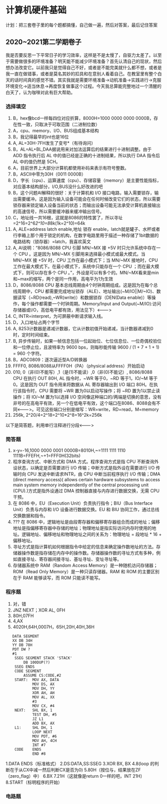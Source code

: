 # 计算机硬件基础

计划：把三套卷子里的每个题都搞懂，自己做一遍，然后对答案，最后记住答案

## 2020~2021第二学期卷子

我是否要反思一下平常日子的学习效率，这样是不是太慢了，自驱力太差了。以至于需要做很多的环境准备？明天能不能减少环境准备？首先认清自己的现状，然后想办法改变它。以前我只是觉得自己不好，或者是不能完美就什么都不想，或者是我一直在做错事，或者是莫名其妙的扣具和在意别人看着自己。在教室里有整个白天的话时间真的感觉不错。其实我就是需要环境准备->动机准备->实践进行->克服环境变化->适当休息->再度恢复做事这个过程。今天我总算能完整地过一个清醒的白天了，认为咖啡对此有巨大帮助。

### 选择填空

1. B，hex像bcd一样每四位对应折算，8000H=1000 0000 0000 0000B，存在性一致，只取决于可取范围（二进制位数）
2. A，cpu、memory、I/O、BUS组成基本结构
3. B，我记得最早的int也是16位
4. A, AL=30H-7FH发生了变号*（有待询问）
5. B，AL=AL+BL,DAA据说用来对加法运算后的结果进行十进制调整。由于 ADD 指令执行后 AL 中的值已经是正确的十进制结果，所以执行 DAA 指令后 AL 中的值仍然是 5CH。
6. A，目前世界上大部分计算机都使用补码来表示有符号整数。
7. B，ASCII中零为30H（0011 0000B）
8. D，字长（cpu）、运算速度（cpu）、存储容量（memory）是主要性能指标，对应基本结构部分，I/O,BUS没什么好改进的吧
9. B，这个问题AI解释的很好：关于计算机和 I/O 接口电路，输入需要锁存，输出需要缓冲。这是因为输入设备可能会在任何时候改变它们的状态，所以需要锁存器来锁定输入设备当前的状态；而输出设备可能无法承受计算机直接输出的高速信号，所以需要缓冲器来缓冲输出信号。
10. C，地址线一共16根，这就是8086的特性罢了，所以寻址=2^16=2^6*2^10=8*8k(1k=2^10)=64k
11. A, ALE=address latch enable,地址 锁存 enable，latch就是罐子、水杯或者行李箱上那个用于锁定的机构，在数字电路里用于描述一种存储了1bit数据的电路结构（锁存器）=latch，我喜欢英文
12. A, AI说明：“8086/8088 CPU 引脚 MN/~MX 接 +5V 时只允许系统中存在一个 CPU 。这是因为 MN/~MX 引脚用来选择最小模式或最大模式。当 MN/~MX 接 +5V 时，CPU 工作在最小模式下；当 MN/~MX 接地时，CPU 工作在最大模式下。在最小模式下，系统中只能存在一个 CPU ；而在最大模式下，则可以存在多个 CPU 。”，外设是可以有多个的。MN/~MX看来是min和~max的缩写，两个是同一作用，高电平为1为生效
13. D，8086/8088 CPU 基本总线周期由4个时钟周期组成。这是因为在每个总线周期中，CPU 都需要完成地址锁存（ALE）、地址输出(~M/IO||M/~IO)、数据读写（~RD(read),~WR(write)）和数据锁存（DEN(Data enable)）等操作，每个操作都需要一个时钟周期。<!-->Memory/Input and Output(~M/IO):访问存储器或I/O，高低电平都有效，用法见下）<--->
14. C, INTR=interpret，为可屏蔽中断请求输入线。
15. D，入口地址占两个字节
16. A, 8253计数器是递减计数器，它从计数初值开始递减，当计数器递减到0时，定时时间结束。
17. B, 异步传输时，如果一帧信息包括一位起始位、七位信息位、一位奇偶校验位和一位停止位，且波特率为 9600 bps，则每秒能传输 9600 / (1 + 7 + 1 + 1) = 960 个字符。
18. B，ADC0809：逐次逼近型A/D转换器
19. FFFF0, 8086/8088从FFFF0H（PA）（physical address）开始启动
20. 010, 0（非(0)不能写）,1（是(1)不能读）,0（非(0)不能记）, 8086/8088 CPU 在执行 OUT 80H, AL 指令时，~WR 等于0，~RD 等于1，IO/~M 等于0。这是因为 OUT 指令用来将数据从 AL 寄存器输出到 I/O 端口 80H。在执行该指令时，CPU 需要将 ~WR 置为0以启动写操作；将 ~RD 置为1以禁止读操作；将 IO/~M 置为1以选择 I/O 空间<!-->像这种端口的/两端是切换的意思，没有非号的在高电平有效，另一个在低电平有效，这个端口在8086、8088会有不同<--->。可见这些端口分别是缩写：WR=write，RD=read，M=memory
21. 256k, 2^20/4=2^18=2^10*2^8=16^2k=256k
<!-->以下是简答题，利用单行注释进行分段<--->
### 简答题

1. x-y=-16,1000 0000 0001 0000B=8010H,~=1111 1111 1110 1111B=FFEFH,~+1=FFF0H(32bits)
2. 程序查询方式、中断方式和 DMA 方式。程序查询方式是指 CPU 不断查询外设状态，以确定是否需要进行 I/O 传输；中断方式是指外设在需要进行 I/O 传输时向 CPU 发送中断请求INTR，由 CPU 中断当前程序执行 I/O 传输；DMA (direct memory access)( allows certain hardware subsystems to access main system memory independently of the central processing unit (CPU).)方式是指外设通过 DMA 控制器直接与内存进行数据交换，无需 CPU 干预。
3. 在 8086 中，EU（Execution Unit）负责执行指令；BIU（Bus Interface Unit）负责与内存和 I/O 设备进行数据交换。EU 和 BIU 协同工作，通过总线交换数据和指令。
4. ??? 在 8086 中，逻辑地址是由段寄存器和偏移寄存器组合而成的地址；偏移地址是指偏移寄存器中存储的地址；物理地址是指实际访问内存时使用的地址。逻辑地址、偏移地址和物理地址之间的关系为：物理地址 = 段地址 * 16 + 偏移地址。
5. 寻址方式是指计算机如何根据指令中给定的信息来确定操作数地址的方法。存储器操作数是指存储在内存中的操作数。存储器操作数的寻址方式有多种，例如直接寻址、寄存器间接寻址、基址寻址、变址寻址等。
6. 存储器系统中 RAM（Random Access Memory）是一种随机访问存储器；ROM（Read Only Memory）是一种只读存储器。RAM 和 ROM 的主要区别在于 RAM 能够读写，而 ROM 只能读不能写。

### 程序题

1. 对，错
2. JNZ NEXT；XOR AL, 0FH
3. 80H,07FH
4. 4,AX
5. 4020H,64H,0007H，65H,20H,40H,36H

```x86asm
   DATA SEGMENT
   XX DB 34H
   YY DB 78H
   PDT DW ?
   #1
    SSEG SEGMENT STACK 'STACK'
        DB 100DUP(?)
    SSEG ENDS
    CODE SEGMENT
        ASSUME CS:CODE,#2
    START:  MOV AX, DATA
            MOV DS, AX
            MOV DH, YY
            XOR AH, AH
            MOV AL, XX
            #3
            MOV CX, #4
    NEXT:   SHL BX, 1
            TEST DH, #5
            JZ L1
            ADD BX, AX
    L1:     SHL DH, 1
            LOOP NEXT
            MOV PDT, #6
            MOV AH, 4CH
            INT #7
    CODE    ENDS
            END #8
```

1.DATA ENDS（标准格式） 2.DS:DATA,SS:SSEG 3.XOR BX, BX 4.8(loop 的判断在于从CX中减一然后判断CX是否为0) 5.80H（按位与，结果放在ZF（zero_flag）中） 6.BX 7.21H（这就像是return 0一样的吧，INT 21H） 8.START（标明程序的开始）

### 电路题

